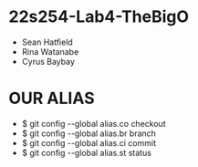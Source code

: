 # 22s254-Lab4-TheBigO

* Sean Hatfield
* Rina Watanabe
* Cyrus Baybay

# OUR ALIAS
<ul>
<li>$ git config --global alias.co checkout </li>
<li>$ git config --global alias.br branch </li>
<li>$ git config --global alias.ci commit </li>
<li>$ git config --global alias.st status </li>
</ul>

